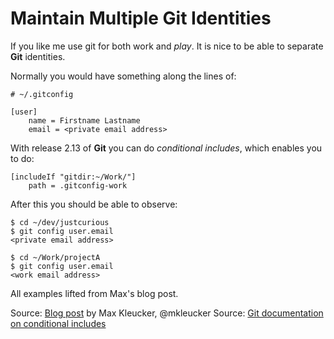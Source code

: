 # Maintain Multiple Git Identities

If you like me use git for both work and _play_. It is nice to be able to separate **Git** identities.

Normally you would have something along the lines of:

```
# ~/.gitconfig

[user]
    name = Firstname Lastname
    email = <private email address>
```

With release 2.13 of **Git** you can do _conditional includes_, which enables you to do:

```
[includeIf "gitdir:~/Work/"]
    path = .gitconfig-work
```

After this you should be able to observe:

```
$ cd ~/dev/justcurious 
$ git config user.email
<private email address>

$ cd ~/Work/projectA
$ git config user.email
<work email address>
```

All examples lifted from Max's blog post.

Source: [Blog post](https://dev.to/maxlmator/maintaining-different-git-identities) by Max Kleucker, @mkleucker
Source: [Git documentation on conditional includes](https://git-scm.com/docs/git-config#_conditional_includes)
